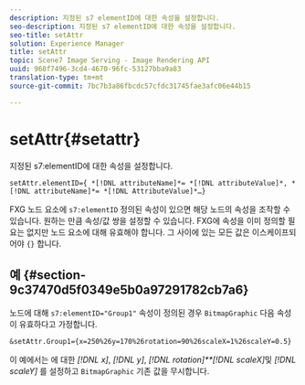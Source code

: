 ```yaml
---
description: 지정된 s7 elementID에 대한 속성을 설정합니다.
seo-description: 지정된 s7 elementID에 대한 속성을 설정합니다.
seo-title: setAttr
solution: Experience Manager
title: setAttr
topic: Scene7 Image Serving - Image Rendering API
uuid: 968f7496-3cd4-4670-96fc-53127bba9a83
translation-type: tm+mt
source-git-commit: 7bc7b3a86fbcdc57cfdc31745fae3afc06e44b15

---
```



# setAttr{#setattr}

지정된 s7:elementID에 대한 속성을 설정합니다.

`setAttr.elementID={ *[!DNL attributeName]*= *[!DNL attributeValue]*, *[!DNL attributeName]*= *[!DNL AttributeValue]*…}`

FXG 노드 요소에 `s7:elementID` 정의된 속성이 있으면 해당 노드의 속성을 조작할 수 있습니다. 원하는 만큼 속성/값 쌍을 설정할 수 있습니다. FXG에 속성을 이미 정의할 필요는 없지만 노드 요소에 대해 유효해야 합니다. 그 사이에 있는 모든 값은 이스케이프되어야 `{}` 합니다.

## 예 {#section-9c37470d5f0349e5b0a97291782cb7a6}

노드에 대해 `s7:elementID="Group1"` 속성이 정의된 경우 `BitmapGraphic` 다음 속성이 유효하다고 가정합니다.

`&setAttr.Group1={x=250%26y=170%26rotation=90%26scaleX=1%26scaleY=0.5}`

이 예에서는 에 대한 *[!DNL x]*, *[!DNL y]*, *[!DNL rotation]**[!DNL scaleX]*&#x200B;및 *[!DNL scaleY]* 를 설정하고 `BitmapGraphic` 기존 값을 무시합니다.
